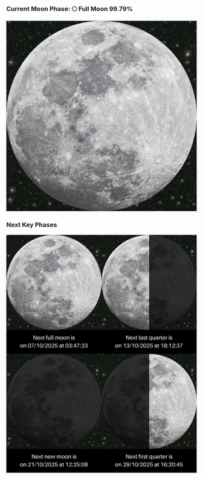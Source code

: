 ### Current Moon Phase: 🌕 Full Moon 99.79%
![Moon Phase](moonphase.png)
### Next Key Phases
![Gallery](gallery.png)